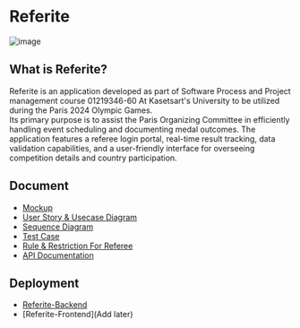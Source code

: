 # Referite
![image](https://github.com/Referite/.github/assets/93331101/a9ded4a9-3df7-4e5f-951a-390dfe905cbf)


## What is Referite?
Referite is an application developed as part of Software Process and Project management course 01219346-60 At Kasetsart's University to be utilized during the Paris 2024 Olympic Games.  
Its primary purpose is to assist the Paris Organizing Committee in efficiently handling event scheduling and documenting medal outcomes. The application features a referee login portal, real-time result tracking, data validation capabilities, and a user-friendly interface for overseeing competition details and country participation.

## Document
- [Mockup](https://docs.google.com/presentation/d/1LrKqyG_6jWOptbto7mtSRAjzz1NhECmlAHxfAo4ZATg/edit#slide=id.p)
- [User Story & Usecase Diagram](https://docs.google.com/document/d/1bbD9yb6VXKi9uSx2JhFFKm38Q0d0LP5y1TdcngZtlD4/edit?usp=sharing)
- [Sequence Diagram](https://docs.google.com/document/d/1fDdy4Oab_smXw9usjjMrG8jhWJSlovcTkT9AGkMje7U/edit?usp=sharing)
- [Test Case](https://docs.google.com/spreadsheets/d/1vSqCOTcseAJCllNBrB_wOiToE-_Ubxk_UhvFXiTDeTs/edit#gid=40988551)
- [Rule & Restriction For Referee](https://docs.google.com/document/d/1Vcdsr0bUD3-XN6FUIluWj6KTJIivQr0k-Xh2btUErCA)
- [API Documentation](https://github.com/Referite/Referite-Backend/wiki)

## Deployment
- [Referite-Backend](https://referite-6538ffaf77b0.herokuapp.com/)
- [Referite-Frontend](Add later)

